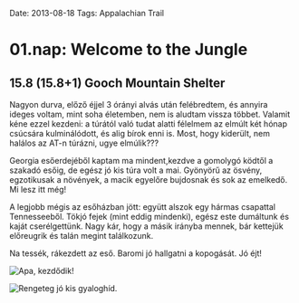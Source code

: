 Date: 2013-08-18
Tags: Appalachian Trail

# 01.nap: Welcome to the Jungle

## 15.8 (15.8+1) Gooch Mountain Shelter

Nagyon durva, előző éjjel 3 órányi alvás után felébredtem, és annyira ideges voltam, mint soha életemben, nem is aludtam vissza többet. Valamit kéne ezzel kezdeni: a túrától való tudat alatti félelmem az elmúlt két hónap csúcsára kulminálódott, és alig bírok enni is. Most, hogy kiderült, nem halálos az AT-n túrázni, ugye elmúlik???

Georgia esőerdejéből kaptam ma mindent,kezdve a gomolygó ködtől a szakadó esőig, de egész jó kis túra volt a mai. Gyönyörű az ösvény, egzotikusak a növények, a macik egyelőre bujdosnak és sok az emelkedő. Mi lesz itt még!

A legjobb mégis az esőházban jött: együtt alszok egy hármas csapattal Tennesseeből. Tökjó fejek (mint eddig mindenki), egész este dumáltunk és kaját cserélgettünk. Nagy kár, hogy  a másik irányba mennek, bár kettejük előreugrik és talán megint találkozunk.

Na tessék, rákezdett az eső. Baromi jó hallgatni a kopogását. Jó éjt!

![Apa, kezdődik!](https://lh3.googleusercontent.com/-19PLirc1vxI/UoU5pRBGkZI/AAAAAAAAJC0/0OHgZO5cI9M/s1024-Ic42/20130818_102246_m.jpg)

![Rengeteg jó kis gyaloghíd.](https://lh3.googleusercontent.com/-P8vxwkYc3D4/UoU5qdhrp1I/AAAAAAAAJRg/nfNpOELXrFg/s800-Ic42/20130818_103401.jpg)